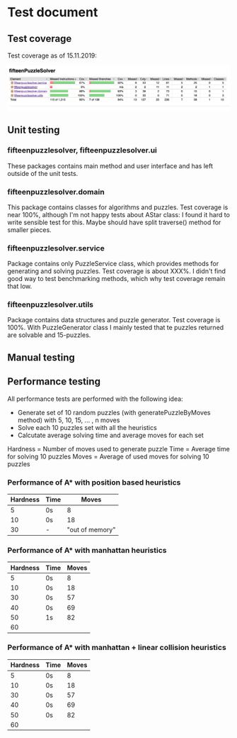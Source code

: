 # Test document

## Test coverage

Test coverage as of 15.11.2019:

![Coverage](https://github.com/MiguelSombrero/fifteen-puzzle-solver/blob/master/documentation/test_coverage.png)

## Unit testing

### fifteenpuzzlesolver, fifteenpuzzlesolver.ui

These packages contains main method and user interface and has left outside of the unit tests.

### fifteenpuzzlesolver.domain

This package contains classes for algorithms and puzzles. Test coverage is near 100%, although I'm not happy tests about AStar class: I found it hard to write sensible test for this. Maybe should have split traverse() method for smaller pieces.

### fifteenpuzzlesolver.service

Package contains only PuzzleService class, which provides methods for generating and solving puzzles. Test coverage is about XXX%. I didn't find good way to test benchmarking methods, which why test coverage remain that low.

### fifteenpuzzlesolver.utils

Package contains data structures and puzzle generator. Test coverage is 100%. With PuzzleGenerator class I mainly tested that te puzzles returned are solvable and 15-puzzles.

## Manual testing


## Performance testing

All performance tests are performed with the following idea:

- Generate set of 10 random puzzles (with generatePuzzleByMoves method) with 5, 10, 15, ... , n moves
- Solve each 10 puzzles set with all the heuristics
- Calcutate average solving time and average moves for each set

Hardness = Number of moves used to generate puzzle
Time = Average time for solving 10 puzzles
Moves = Average of used moves for solving 10 puzzles

### Performance of A* with position based heuristics

Hardness | Time | Moves
----|-------|------------
5 | 0s | 8
10 | 0s | 18
30 | - | "out of memory"

### Performance of A* with manhattan heuristics

Hardness | Time | Moves
----|-------|------------
5 | 0s | 8
10 | 0s | 18
30 | 0s | 57
40 | 0s | 69
50 | 1s | 82
60 |  | 

### Performance of A* with manhattan + linear collision heuristics

Hardness | Time | Moves
----|-------|------------
5 | 0s | 8
10 | 0s | 18
30 | 0s | 57
40 | 0s | 69
50 | 0s | 82
60 |  | 
